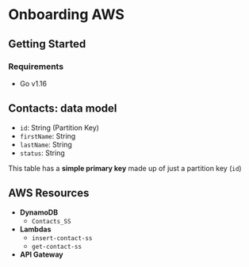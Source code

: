 # Onboarding AWS

## Getting Started

### Requirements

- Go v1.16

## Contacts: data model

- `id`: String (Partition Key)
- `firstName`: String
- `lastName`: String
- `status`: String

This table has a **simple primary key** made up of just a partition key (`id`)

## AWS Resources

- **DynamoDB**
    - `Contacts_SS`
- **Lambdas**
    - `insert-contact-ss`
    - `get-contact-ss`
- **API Gateway**